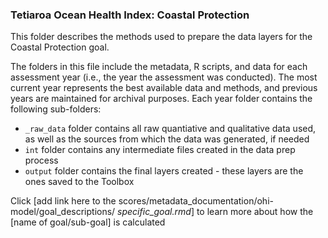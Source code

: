 ### Tetiaroa Ocean Health Index: Coastal Protection

This folder describes the methods used to prepare the data layers for the Coastal Protection goal.

The folders in this file include the metadata, R scripts, and data for each assessment year (i.e., the year the assessment was conducted). The most current year represents the best available data and methods, and previous years are maintained for archival purposes. Each year folder contains the following sub-folders:

- `_raw_data` folder contains all raw quantiative and qualitative data used, as well as the sources from which the data was generated, if needed
- `int` folder contains any intermediate files created in the data prep process
- `output` folder contains the final layers created - these layers are the ones saved to the Toolbox

Click [add link here to the scores/metadata_documentation/ohi-model/goal_descriptions/ *specific_goal.rmd*] to learn more about how the [name of goal/sub-goal] is calculated







